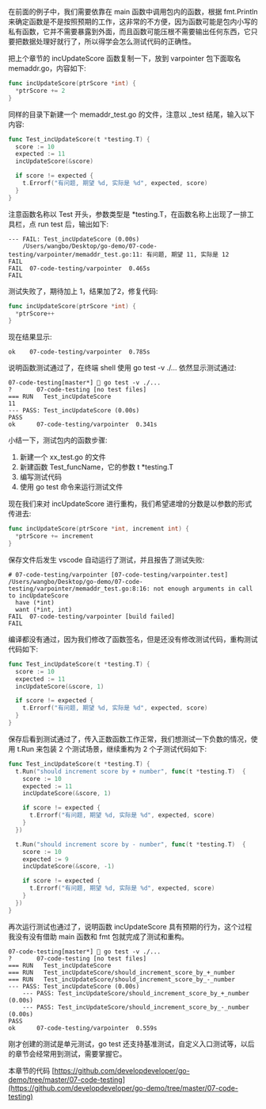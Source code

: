 在前面的例子中，我们需要依靠在 main 函数中调用包内的函数，根据 fmt.Println 来确定函数是不是按照预期的工作，这非常的不方便，因为函数可能是包内小写的私有函数，它并不需要暴露到外面，而且函数可能压根不需要输出任何东西，它只要把数据处理好就行了，所以得学会怎么测试代码的正确性。

把上个章节的 incUpdateScore 函数复制一下，放到 varpointer 包下面取名 memaddr.go，内容如下:

```go
func incUpdateScore(ptrScore *int) {
  *ptrScore += 2
}
```

同样的目录下新建一个 memaddr_test.go 的文件，注意以 _test 结尾，输入以下内容:

```go
func Test_incUpdateScore(t *testing.T) {
  score := 10
  expected := 11
  incUpdateScore(&score)

  if score != expected {
    t.Errorf("有问题, 期望 %d, 实际是 %d", expected, score)
  }
}
```

注意函数名称以 Test 开头，参数类型是 *testing.T，在函数名称上出现了一排工具栏，点 run test 后，输出如下:

```
--- FAIL: Test_incUpdateScore (0.00s)
    /Users/wangbo/Desktop/go-demo/07-code-testing/varpointer/memaddr_test.go:11: 有问题, 期望 11, 实际是 12
FAIL
FAIL  07-code-testing/varpointer  0.465s
FAIL
```

测试失败了，期待加上 1，结果加了2，修复代码:

```go
func incUpdateScore(ptrScore *int) {
  *ptrScore++
}
```

现在结果显示:

```
ok    07-code-testing/varpointer  0.785s
```

说明函数测试通过了，在终端 shell 使用 go test -v ./... 依然显示测试通过:

```
07-code-testing[master*] 🍎 go test -v ./...
?   	07-code-testing	[no test files]
=== RUN   Test_incUpdateScore
11
--- PASS: Test_incUpdateScore (0.00s)
PASS
ok  	07-code-testing/varpointer	0.341s
```

小结一下，测试包内的函数步骤:  
1. 新建一个 xx_test.go 的文件
2. 新建函数 Test_funcName，它的参数 t *testing.T
3. 编写测试代码
4. 使用 go test 命令来运行测试文件

现在我们来对 incUpdateScore 进行重构，我们希望递增的分数是以参数的形式传进去:

```go
func incUpdateScore(ptrScore *int, increment int) {
  *ptrScore += increment
}
```

保存文件后发生 vscode 自动运行了测试，并且报告了测试失败:

```
# 07-code-testing/varpointer [07-code-testing/varpointer.test]
/Users/wangbo/Desktop/go-demo/07-code-testing/varpointer/memaddr_test.go:8:16: not enough arguments in call to incUpdateScore
  have (*int)
  want (*int, int)
FAIL  07-code-testing/varpointer [build failed]
FAIL
```

编译都没有通过，因为我们修改了函数签名，但是还没有修改测试代码，重构测试代码如下:

```go
func Test_incUpdateScore(t *testing.T) {
  score := 10
  expected := 11
  incUpdateScore(&score, 1)

  if score != expected {
    t.Errorf("有问题, 期望 %d, 实际是 %d", expected, score)
  }
}
```

保存后看到测试通过了，传入正数函数工作正常，我们想测试一下负数的情况，使用 t.Run 来包装 2 个测试场景，继续重构为 2 个子测试代码如下:

```go
func Test_incUpdateScore(t *testing.T) {
  t.Run("should increment score by + number", func(t *testing.T)  {
    score := 10
    expected := 11
    incUpdateScore(&score, 1)

    if score != expected {
      t.Errorf("有问题, 期望 %d, 实际是 %d", expected, score)
    }
  })

  t.Run("should increment score by - number", func(t *testing.T)  {
    score := 10
    expected := 9
    incUpdateScore(&score, -1)

    if score != expected {
      t.Errorf("有问题, 期望 %d, 实际是 %d", expected, score)
    }
  })
}
```

再次运行测试也通过了，说明函数 incUpdateScore 具有预期的行为，这个过程我没有没有借助 main 函数和 fmt 包就完成了测试和重构。

```
07-code-testing[master*] 🍎 go test -v ./...
?   	07-code-testing	[no test files]
=== RUN   Test_incUpdateScore
=== RUN   Test_incUpdateScore/should_increment_score_by_+_number
=== RUN   Test_incUpdateScore/should_increment_score_by_-_number
--- PASS: Test_incUpdateScore (0.00s)
    --- PASS: Test_incUpdateScore/should_increment_score_by_+_number (0.00s)
    --- PASS: Test_incUpdateScore/should_increment_score_by_-_number (0.00s)
PASS
ok  	07-code-testing/varpointer	0.559s
```

刚才创建的测试是单元测试，go test 还支持基准测试，自定义入口测试等，以后的章节会经常用到测试，需要掌握它。

本章节的代码 [https://github.com/developdeveloper/go-demo/tree/master/07-code-testing](https://github.com/developdeveloper/go-demo/tree/master/07-code-testing)
